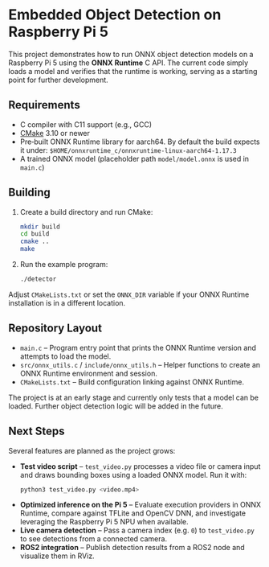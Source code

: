 # Embedded Object Detection on Raspberry Pi 5

This project demonstrates how to run ONNX object detection models on a Raspberry Pi 5 using the **ONNX Runtime** C API.  The current code simply loads a model and verifies that the runtime is working, serving as a starting point for further development.

## Requirements

- C compiler with C11 support (e.g., GCC)
- [CMake](https://cmake.org/) 3.10 or newer
- Pre‑built ONNX Runtime library for aarch64.  By default the build expects it under:
  `$HOME/onnxruntime_c/onnxruntime-linux-aarch64-1.17.3`
- A trained ONNX model (placeholder path `model/model.onnx` is used in `main.c`)

## Building

1. Create a build directory and run CMake:
   ```bash
   mkdir build
   cd build
   cmake ..
   make
   ```
2. Run the example program:
   ```bash
   ./detector
   ```

Adjust `CMakeLists.txt` or set the `ONNX_DIR` variable if your ONNX Runtime installation is in a different location.

## Repository Layout

- `main.c` – Program entry point that prints the ONNX Runtime version and attempts to load the model.
- `src/onnx_utils.c` / `include/onnx_utils.h` – Helper functions to create an ONNX Runtime environment and session.
- `CMakeLists.txt` – Build configuration linking against ONNX Runtime.

The project is at an early stage and currently only tests that a model can be loaded.  Further object detection logic will be added in the future.

## Next Steps

Several features are planned as the project grows:

- **Test video script** – `test_video.py` processes a video file or camera input and draws bounding boxes using a loaded ONNX model. Run it with:
  ```bash
  python3 test_video.py <video.mp4>
  ```
- **Optimized inference on the Pi 5** – Evaluate execution providers in ONNX Runtime, compare against TFLite and OpenCV DNN, and investigate leveraging the Raspberry Pi 5 NPU when available.
- **Live camera detection** – Pass a camera index (e.g. `0`) to `test_video.py` to see detections from a connected camera.
- **ROS2 integration** – Publish detection results from a ROS2 node and visualize them in RViz.
